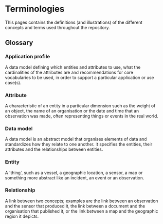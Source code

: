 # Terminologies

This pages contains the definitions (and illustrations) of the different concepts and terms used throughout the repository. 

## Glossary

### Application profile

A data model defining which entities and attributes to use, what the cardinalities of the attributes are and recommendations for core vocabularies  to be used, in order to support a particular application or use case(s).

### Attribute

A characteristic of an entity in a particular dimension such as the weight of an object, the name of an organisation or the date and time that an observation was made, often representing things or events in the real world.

### Data model

A data model is an abstract model that organises elements of data and standardizes how they relate to one another. It specifies the entities, their attributes and the relationships between entities. 

### Entity

A 'thing', such as a vessel, a geographic location, a sensor, a map or something more abstract like an incident, an event or an observation.

### Relationship

A link between two concepts; examples are the link between an observation and the sensor that produced it, the link between a document and the organisation that published it, or the link between a map and the geographic region it depicts.

